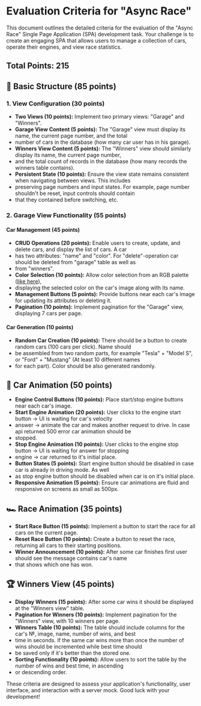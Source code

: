 # Evaluation Criteria for "Async Race"

This document outlines the detailed criteria for the evaluation of the "Async Race" Single Page Application (SPA) 
development task. Your challenge is to create an engaging SPA that allows users to manage a collection of cars, operate 
their engines, and view race statistics.

## Total Points: 215

## 🏁 Basic Structure (85 points)

### 1. View Configuration (30 points)

- **Two Views (10 points):** Implement two primary views: "Garage" and "Winners".
- **Garage View Content (5 points):** The "Garage" view must display its name, the current page number, and the total 
- number of cars in the database (how many car user has in his garage).
- **Winners View Content (5 points):** The "Winners" view should similarly display its name, the current page number, 
- and the total count of records in the database (how many records the winners table contains).
- **Persistent State (10 points):** Ensure the view state remains consistent when navigating between views. This includes
- preserving page numbers and input states. For example, page number shouldn't be reset, input controls should contain 
- that they contained before switching, etc.

### 2. Garage View Functionality (55 points)

#### Car Management (45 points)

- **CRUD Operations (20 points):** Enable users to create, update, and delete cars, and display the list of cars. A car
- has two attributes: "name" and "color". For "delete"-operation car should be deleted from "garage" table as well as 
- from "winners".
- **Color Selection (10 points):** Allow color selection from an RGB palette ([like here](https://colorspire.com/rgb-color-wheel/)), 
- displaying the selected color on the car's image along with its name.
- **Management Buttons (5 points):** Provide buttons near each car's image for updating its attributes or deleting it.
- **Pagination (10 points):** Implement pagination for the "Garage" view, displaying 7 cars per page.

#### Car Generation (10 points)

- **Random Car Creation (10 points):** There should be a button to create random cars (100 cars per click). Name should 
- be assembled from two random parts, for example "Tesla" + "Model S", or "Ford" + "Mustang" (At least 10 different names 
- for each part). Color should be also generated randomly.

## 🚗 Car Animation (50 points)

- **Engine Control Buttons (10 points):** Place start/stop engine buttons near each car's image.
- **Start Engine Animation (20 points):** User clicks to the engine start button -> UI is waiting for car's velocity 
- answer -> animate the car and makes another request to drive. In case api returned 500 error car animation should be
- stopped.
- **Stop Engine Animation (10 points):** User clicks to the engine stop button -> UI is waiting for answer for stopping 
- engine -> car returned to it's initial place.
- **Button States (5 points):** Start engine button should be disabled in case car is already in driving mode. As well 
- as stop engine button should be disabled when car is on it's initial place.
- **Responsive Animation (5 points):** Ensure car animations are fluid and responsive on screens as small as 500px.

## 🏎️ Race Animation (35 points)

- **Start Race Button (15 points):** Implement a button to start the race for all cars on the current page.
- **Reset Race Button (10 points):** Create a button to reset the race, returning all cars to their starting positions.
- **Winner Announcement (10 points):** After some car finishes first user should see the message contains car's name 
- that shows which one has won.

## 🏆 Winners View (45 points)

- **Display Winners (15 points):** After some car wins it should be displayed at the "Winners view" table.
- **Pagination for Winners (10 points):** Implement pagination for the "Winners" view, with 10 winners per page.
- **Winners Table (10 points):** The table should include columns for the car's №, image, name, number of wins, and best 
- time in seconds. If the same car wins more than once the number of wins should be incremented while best time should 
- be saved only if it's better than the stored one.
- **Sorting Functionality (10 points):** Allow users to sort the table by the number of wins and best time, in ascending 
- or descending order.

These criteria are designed to assess your application's functionality, user interface, and interaction with a server 
mock. Good luck with your development!
